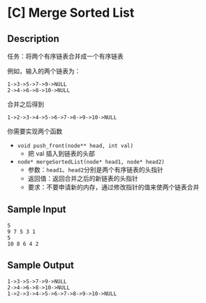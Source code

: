 # [C] Merge Sorted List

## Description
任务：将两个有序链表合并成一个有序链表

例如，输入的两个链表为：

```
1->3->5->7->9->NULL
2->4->6->8->10->NULL
```
合并之后得到
```
1->2->3->4->5->6->7->8->9->10->NULL
```

你需要实现两个函数
* `void push_front(node** head, int val)`
	* 把 val 插入到链表的头部 
* `node* mergeSortedList(node* head1, node* head2)`
	* 参数：`head1`、`head2`分别是两个有序链表的头指针
	* 返回值：返回合并之后的新链表的头指针
	* 要求：不要申请新的内存，通过修改指针的值来使两个链表合并 

## Sample Input
```
5
9 7 5 3 1
5
10 8 6 4 2
```

## Sample Output
```
1->3->5->7->9->NULL
2->4->6->8->10->NULL
1->2->3->4->5->6->7->8->9->10->NULL
```
